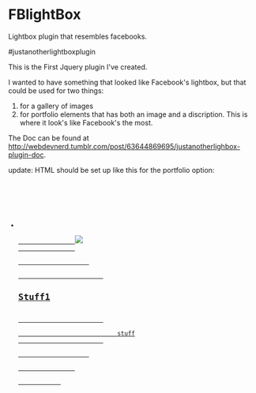 FBlightBox
==========

Lightbox plugin that resembles facebooks.

#justanotherlightboxplugin

This is the First Jquery plugin I've created. 

I wanted to have something that looked like Facebook's lightbox, but that could be used for two things:
1. for a gallery of images
2. for portfolio elements that has both an image and a discription. This is where it look's like Facebook's the most.

The Doc can be found at http://webdevnerd.tumblr.com/post/63644869695/justanotherlighbox-plugin-doc.

update: HTML should be set up like this for the portfolio option:

<code>
<div class=”portfolio”>
    <ul>
		<li>
            <a href=”http://placehold.it/400x400”>
                <img src=”http://placehold.it/200x200”>
                <div class="here">
                	<div class=”stuff”>
                        <h2>Stuff1</h2>
                        <div>
                            stuff
                        </div>
                    </div>
                </div>
			</a>
        </li>
    </ul> 
</div>
</code>


